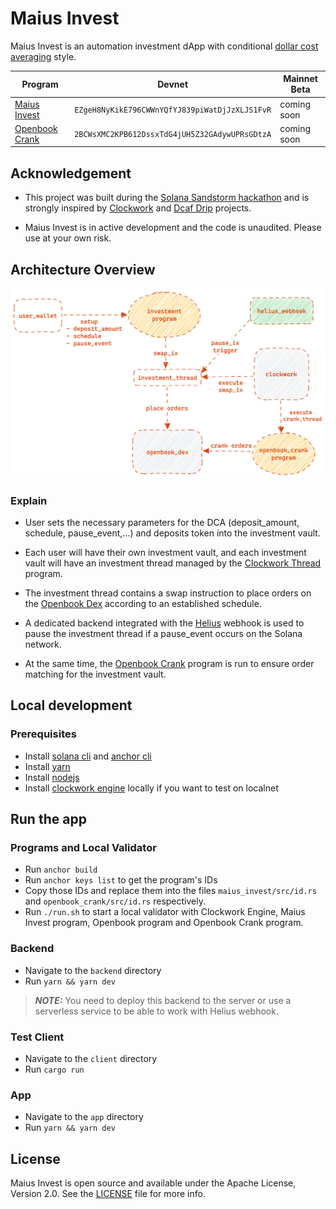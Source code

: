 # Maius Invest

Maius Invest is an automation investment dApp with conditional [dollar cost averaging](https://academy.binance.com/en/glossary/dollar-cost-averaging) style.

| Program | Devnet | Mainnet Beta |
| --------|--------|------------- |
| [Maius Invest](/programs/maius_invest)     | `EZgeH8NyKikE796CWWnYQfYJ839piWatDjJzXLJS1FvR` | coming soon |
| [Openbook Crank](/programs/openbook_crank)     | `2BCWsXMC2KPB612DssxTdG4jUH5Z32GAdywUPRsGDtzA` | coming soon |

## Acknowledgement

- This project was built during the [Solana Sandstorm hackathon](https://www.sandstormhackathon.com) and is strongly inspired by [Clockwork](https://github.com/clockwork-xyz) and [Dcaf Drip](https://github.com/dcaf-labs) projects.

- Maius Invest is in active development and the code is unaudited. Please use at your own risk.

## Architecture Overview
<img src="./docs/maius-invest-overview.png" width="650">

### Explain
- User sets the necessary parameters for the DCA (deposit_amount, schedule, pause_event,...) and deposits token into the investment vault.

- Each user will have their own investment vault, and each investment vault will have an investment thread managed by the [Clockwork Thread](https://github.com/clockwork-xyz/clockwork/tree/main/programs/thread) program.

- The investment thread contains a swap instruction to place orders on the [Openbook Dex](https://github.com/openbook-dex/program) according to an established schedule.

- A dedicated backend integrated with the [Helius](https://helius.xyz) webhook is used to pause the investment thread if a pause_event occurs on the Solana network.

- At the same time, the [Openbook Crank](/programs/openbook_crank) program is run to ensure order matching for the investment vault.

## Local development
### Prerequisites
- Install [solana cli](https://docs.solana.com/cli/install-solana-cli-tools) and [anchor cli](https://www.anchor-lang.com/docs/installation)
- Install [yarn](https://classic.yarnpkg.com/lang/en/docs/install)
- Install [nodejs](https://nodejs.org/en/download)
- Install [clockwork engine](https://github.com/clockwork-xyz/clockwork) locally if you want to test on localnet

## Run the app
### Programs and Local Validator
- Run `anchor build` 
- Run `anchor keys list` to get the program's IDs
- Copy those IDs and replace them into the files `maius_invest/src/id.rs` and `openbook_crank/src/id.rs` respectively.
- Run `./run.sh` to start a local validator with Clockwork Engine, Maius Invest program, Openbook program and Openbook Crank program.
### Backend
- Navigate to the `backend` directory
- Run `yarn && yarn dev`
  
> **_NOTE:_**  You need to deploy this backend to the server or use a serverless service to be able to work with Helius webhook.
### Test Client
- Navigate to the `client` directory
- Run `cargo run` 
### App
- Navigate to the `app` directory
- Run `yarn && yarn dev`

## License

Maius Invest is open source and available under the Apache License, Version 2.0. See the [LICENSE](./LICENSE) file for more info.
